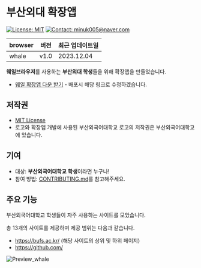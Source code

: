 # 부산외대 확장앱

[![License: MIT](https://img.shields.io/badge/License-MIT-yellow.svg)](https://opensource.org/licenses/MIT)
[![Contact: minuk005@naver.com](https://img.shields.io/badge/Contact-minuk005@naver.com-important)](mailto:minuk005@naver.com)

| browser | 버전 | 최근 업데이트일    |
| ------- | ---- | ------------------ |
| whale   | v1.0 | 2023.12.04 |

**웨일브라우저**를 사용하는 **부산외대 학생**들을 위해 확장앱을 만들었습니다.

- [웨일 확장앱 다운 받기]() - 배포시 해당 링크로 수정하겠습니다.

## 저작권

- [MIT License](LICENSE)
- 로고와 확장앱 개발에 사용된 부산외국어대학교 로고의 저작권은 부산외국어대학교에 있습니다.


## 기여

- 대상: **부산외국어대학교 학생**이라면 누구나!
- 참여 방법: [CONTRIBUTING.md](CONTRIBUTING.md)를 참고해주세요.

## 주요 기능

부산외국어대학교 학생들이 자주 사용하는 사이트를 모았습니다.

총 13개의 사이트를 제공하며 제공 범위는 다음과 같습니다.
- https://bufs.ac.kr/ (해당 사이트의 상위 및 하위 페이지)
- https://github.com/



![Preview_whale](https://github.com/SAMEZ-0129/BUFS-Direct/assets/81644075/fcd6c490-2a06-47af-b682-297cd0cc4b2a")
